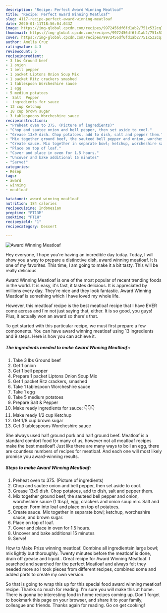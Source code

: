 ```yaml
---
description: "Recipe: Perfect Award Winning Meatloaf"
title: "Recipe: Perfect Award Winning Meatloaf"
slug: 4117-recipe-perfect-award-winning-meatloaf
date: 2020-01-11T18:56:04.043Z
image: https://img-global.cpcdn.com/recipes/9972456df6fd1ab2/751x532cq70/award-winning-meatloaf-recipe-main-photo.jpg
thumbnail: https://img-global.cpcdn.com/recipes/9972456df6fd1ab2/751x532cq70/award-winning-meatloaf-recipe-main-photo.jpg
cover: https://img-global.cpcdn.com/recipes/9972456df6fd1ab2/751x532cq70/award-winning-meatloaf-recipe-main-photo.jpg
author: Amelia Cruz
ratingvalue: 4.3
reviewcount: 5
recipeingredient:
- 3 lbs Ground beef
- 1 onion
- 1 bell pepper
- 1 packet Liptons Onion Soup Mix
- 1 packet Ritz crackers smashed
- 1 tablespoon Worcheshire sauce
- 1 egg
- 5 medium potatoes
-  Salt  Pepper
-  ingredients for sauce 
- 12 cup Ketchup
- 18 cup brown sugar
- 3 tablespoons Worcheshire sauce
recipeinstructions:
- "Preheat oven to 375. (Picture of ingredients)"
- "Chop and sautee onion and bell pepper, then set aside to cool."
- "Grease 13x9 dish. Chop potatoes, add to dish, salt and pepper them."
- "Mix together ground beef, the sauteed bell pepper and onion, worcheshire sauce (1 tbsp), egg, crackers and onion soup mix. Salt and pepper. Form into loaf and place on top of potatoes."
- "Create sauce. Mix together in separate bowl; ketchup, worcheshire sauce, and brown sugar."
- "Place on top of loaf."
- "Cover and place in oven for 1.5 hours."
- "Uncover and bake additional 15 minutes"
- "Serve!"
categories:
- Resep
tags:
- award
- winning
- meatloaf

katakunci: award winning meatloaf
nutrition: 184 calories
recipecuisine: Indonesian
preptime: "PT13M"
cooktime: "PT1H"
recipeyield: "1"
recipecategory: Dessert

---
```



![Award Winning Meatloaf](https://img-global.cpcdn.com/recipes/9972456df6fd1ab2/751x532cq70/award-winning-meatloaf-recipe-main-photo.jpg)

Hey everyone, I hope you're having an incredible day today. Today, I will show you a way to prepare a distinctive dish, award winning meatloaf. It is one of my favorites. This time, I am going to make it a bit tasty. This will be really delicious.

Award Winning Meatloaf is one of the most popular of recent trending foods in the world. It is easy, it's fast, it tastes delicious. It is appreciated by millions every day. They're nice and they look fantastic. Award Winning Meatloaf is something which I have loved my whole life.

However, this meatloaf recipe is the best meatloaf recipe that I have EVER come across and I&#39;m not just saying that, either. It is so good, you guys! Plus, it actually won an award so there&#39;s that.


To get started with this particular recipe, we must first prepare a few components. You can have award winning meatloaf using 13 ingredients and 9 steps. Here is how you can achieve it.

##### The ingredients needed to make Award Winning Meatloaf::

1. Take 3 lbs Ground beef
1. Get 1 onion
1. Get 1 bell pepper
1. Prepare 1 packet Liptons Onion Soup Mix
1. Get 1 packet Ritz crackers, smashed
1. Take 1 tablespoon Worcheshire sauce
1. Take 1 egg
1. Take 5 medium potatoes
1. Prepare  Salt &amp; Pepper
1. Make ready  ingredients for sauce: 👇👇👇
1. Make ready 1/2 cup Ketchup
1. Get 1/8 cup brown sugar
1. Get 3 tablespoons Worcheshire sauce


She always used half ground pork and half ground beef. Meatloaf is a standard comfort food for many of us, however not all meatloaf recipes make the best meatloaf! Just like there are many ways to boil an egg, there are countless numbers of recipes for meatloaf. And each one will most likely promise you award-winning results. 

##### Steps to make Award Winning Meatloaf:

1. Preheat oven to 375. (Picture of ingredients)
1. Chop and sautee onion and bell pepper, then set aside to cool.
1. Grease 13x9 dish. Chop potatoes, add to dish, salt and pepper them.
1. Mix together ground beef, the sauteed bell pepper and onion, worcheshire sauce (1 tbsp), egg, crackers and onion soup mix. Salt and pepper. Form into loaf and place on top of potatoes.
1. Create sauce. Mix together in separate bowl; ketchup, worcheshire sauce, and brown sugar.
1. Place on top of loaf.
1. Cover and place in oven for 1.5 hours.
1. Uncover and bake additional 15 minutes
1. Serve!


How to Make Prize winning meatloaf. Combine all ingredientsin large bowl; mix lightly but thoroughly. Twenty minutes before the meatloaf is done, drain off grease and liquid.. Great recipe for Award Winning Meatloaf. I searched and searched for the perfect Meatloaf and always felt they needed more so I took pieces from different recipes, combined some and added parts to create my own version. 

So that is going to wrap this up for this special food award winning meatloaf recipe. Thanks so much for reading. I'm sure you will make this at home. There is gonna be interesting food in home recipes coming up. Don't forget to bookmark this page on your browser, and share it to your family, colleague and friends. Thanks again for reading. Go on get cooking!
